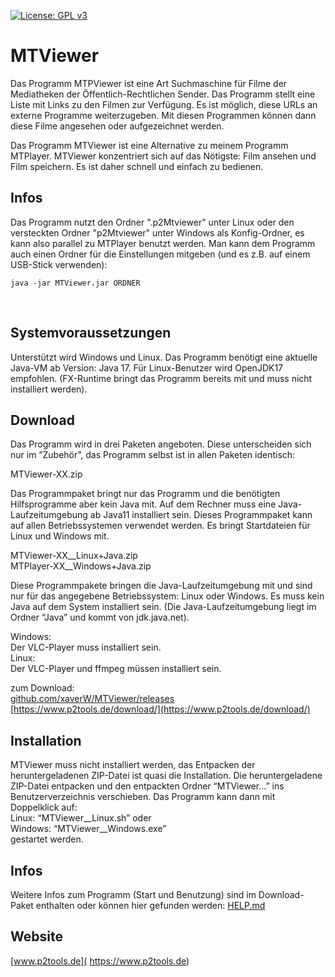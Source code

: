 [![License: GPL v3](https://img.shields.io/badge/License-GPL%20v3-blue.svg)](http://www.gnu.org/licenses/gpl-3.0)

# MTViewer

Das Programm MTPViewer ist eine Art Suchmaschine für Filme der Mediatheken der Öffentlich-Rechtlichen Sender. Das Programm stellt eine Liste mit Links zu den Filmen zur Verfügung. Es ist möglich, diese URLs an externe Programme weiterzugeben. Mit diesen Programmen können dann diese Filme angesehen oder aufgezeichnet werden.

Das Programm MTViewer ist eine Alternative zu meinem Programm MTPlayer. MTViewer konzentriert sich auf das Nötigste: Film ansehen und Film speichern. Es ist daher schnell und einfach zu bedienen.
<br />


## Infos

Das Programm nutzt den Ordner ".p2Mtviewer" unter Linux oder den versteckten Ordner "p2Mtviewer" unter Windows als Konfig-Ordner, es kann also parallel zu MTPlayer benutzt werden. Man kann dem Programm auch einen Ordner für die Einstellungen mitgeben (und es z.B. auf einem USB-Stick verwenden):

```
java -jar MTViewer.jar ORDNER 
```

<br />


## Systemvoraussetzungen

Unterstützt wird Windows und Linux. Das Programm benötigt eine aktuelle Java-VM ab Version: Java 17. Für Linux-Benutzer wird OpenJDK17 empfohlen. (FX-Runtime bringt das Programm bereits mit und muss nicht installiert werden).
<br />


## Download

Das Programm wird in drei Paketen angeboten. Diese unterscheiden sich nur im “Zubehör”, das Programm selbst ist in allen Paketen identisch:

MTViewer-XX.zip

Das Programmpaket bringt nur das Programm und die benötigten Hilfsprogramme aber kein Java mit. Auf dem Rechner muss eine Java-Laufzeitumgebung ab Java11 installiert sein. Dieses Programmpaket kann auf allen Betriebssystemen verwendet werden. Es bringt Startdateien für Linux und Windows mit.


MTViewer-XX__Linux+Java.zip  
MTPlayer-XX__Windows+Java.zip

Diese Programmpakete bringen die Java-Laufzeitumgebung mit und sind nur für das angegebene     Betriebssystem: Linux oder Windows. Es muss kein Java auf dem System installiert sein. (Die Java-Laufzeitumgebung liegt im Ordner “Java” und kommt von jdk.java.net).

Windows:  
Der VLC-Player muss installiert sein.  
Linux:  
Der VLC-Player und ffmpeg müssen installiert sein.  

zum Download:  
[github.com/xaverW/MTViewer/releases](https://github.com/xaverW/MTViewer/releases)  
[https://www.p2tools.de/download/](https://www.p2tools.de/download/)
<br />


## Installation

MTViewer muss nicht installiert werden, das Entpacken der heruntergeladenen ZIP-Datei ist quasi die Installation. Die heruntergeladene ZIP-Datei entpacken und den entpackten Ordner “MTViewer...” ins Benutzerverzeichnis verschieben. Das Programm kann dann mit Doppelklick auf:  
Linux: “MTViewer__Linux.sh” oder  
Windows: “MTViewer__Windows.exe”  
gestartet werden.
<br />


## Infos

Weitere Infos zum Programm (Start und Benutzung) sind im Download-Paket enthalten oder können hier gefunden werden:
[HELP.md](HELP.md)  


## Website

[www.p2tools.de]( https://www.p2tools.de)


